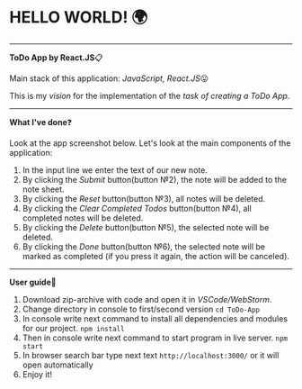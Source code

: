 # HELLO WORLD! :earth_africa:
**********
**ToDo App by React.JS**:clipboard:

Main stack of this application: *JavaScript, React.JS*:stuck_out_tongue:

This is my *vision* for the implementation of the *task of creating a ToDo App*.
**********
**What I've done**:question:

Look at the app screenshot below. Let's look at the main components of the application:
1. In the input line we enter the text of our new note.
2. By clicking the *Submit* button(button №2), the note will be added to the note sheet.
3. By clicking the *Reset* button(button №3), all notes will be deleted.
4. By clicking the *Clear Completed Todos* button(button №4), all completed notes will be deleted.
5. By clicking the *Delete* button(button №5), the selected note will be deleted.
6. By clicking the *Done* button(button №6), the selected note will be marked as completed (if you press it again, the action will be canceled).
**********
**User guide**:paperclip:
1. Download zip-archive with code and open it in *VSCode/WebStorm*.
2. Change directory in console to first/second version
   `cd ToDo-App`
3. In console write next command to install all dependencies and modules for our project.
   `npm install`
4. Then in console write next command to start program in live server.
   `npm start`
5. In browser search bar type next text `http://localhost:3000/` or it will open automatically
6. Enjoy it!
